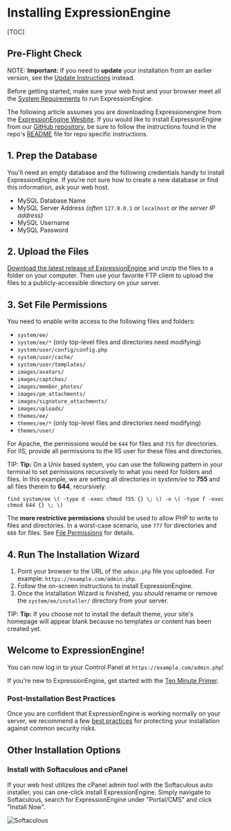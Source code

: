 <!--
    This source file is part of the open source project
    ExpressionEngine User Guide (https://github.com/ExpressionEngine/ExpressionEngine-User-Guide)

    @link      https://expressionengine.com/
    @copyright Copyright (c) 2003-2020, Packet Tide, LLC (https://packettide.com)
    @license   https://expressionengine.com/license Licensed under Apache License, Version 2.0
-->

# Installing ExpressionEngine

[TOC]

## Pre-Flight Check

NOTE: **Important:** If you need to **update** your installation from an earlier version, see the [Update Instructions](installation/updating.md) instead.

Before getting started, make sure your web host and your browser meet all the [System Requirements](installation/requirements.md) to run ExpressionEngine.

The following article assumes you are downloading Expressionengine from the [ExpressionEngine Wesbite](https://expressionengine.com/). If you would like to install ExpressionEngine from our [GitHub repository](https://github.com/ExpressionEngine/ExpressionEngine), be sure to follow the instructions found in the repo's [README](https://github.com/ExpressionEngine/ExpressionEngine/blob/stability/README.md#if-youre-installing-from-the-repository) file for repo specific instructions.

## 1. Prep the Database

You'll need an empty database and the following credentials handy to install ExpressionEngine. If you're not sure how to create a new database or find this information, ask your web host.

- MySQL Database Name
- MySQL Server Address _(often_ `127.0.0.1` _or_ `localhost` _or the server IP address)_
- MySQL Username
- MySQL Password

## 2. Upload the Files

[Download the latest release of ExpressionEngine](https://expressionengine.com/) and unzip the files to a folder on your computer. Then use your favorite FTP client to upload the files to a publicly-accessible directory on your server.

## 3. Set File Permissions

You need to enable write access to the following files and folders:

- `system/ee/`
- `system/ee/*` (only top-level files and directories need modifying)
- `system/user/config/config.php`
- `system/user/cache/`
- `system/user/templates/`
- `images/avatars/`
- `images/captchas/`
- `images/member_photos/`
- `images/pm_attachments/`
- `images/signature_attachments/`
- `images/uploads/`
- `themes/ee/`
- `themes/ee/*` (only top-level files and directories need modifying)
- `themes/user/`

For Apache, the permissions would be `644` for files and `755` for directories. For IIS, provide all permissions to the IIS user for these files and directories.

TIP: **Tip:** On a Unix based system, you can use the following pattern in your terminal to set permissions recursively to what you need for folders and files. In this example, we are setting all directories in _system/ee_ to **755** and all files therein to **644**, recursively:

    find system/ee \( -type d -exec chmod 755 {} \; \) -o \( -type f -exec chmod 644 {} \; \)

The **more restrictive permissions** should be used to allow PHP to write to files and directories. In a worst-case scenario, use `777` for directories and `666` for files. See [File Permissions](troubleshooting/general.md#file-permissions) for details.


## 4. Run The Installation Wizard

1.  Point your browser to the URL of the `admin.php` file you uploaded. For example: `https://example.com/admin.php`.
2.  Follow the on-screen instructions to install ExpressionEngine.
3.  Once the Installation Wizard is finished, you _should_ rename or remove the `system/ee/installer/` directory from your server.

TIP: **Tip:** If you choose not to install the default theme, your site's homepage will appear blank because no templates or content has been created yet.

## Welcome to ExpressionEngine!

You can now log in to your Control Panel at `https://example.com/admin.php`!

If you're new to ExpressionEngine, get started with the [Ten Minute Primer](getting-started/ten-minute-primer.md).

### Post-Installation Best Practices

Once you are confident that ExpressionEngine is working normally on your server, we recommend a few [best practices](installation/best-practices.md) for protecting your installation against common security risks.

## Other Installation Options

### Install with Softaculous and cPanel

If your web host utilizes the cPanel admin tool with the Softaculous auto installer, you can one-click install ExpressionEngine. Simply navigate to Softaculous, search for ExpressionEngine under "Portal/CMS" and click "Install Now".

![Softaculous](/_images/softaculous2.png)

